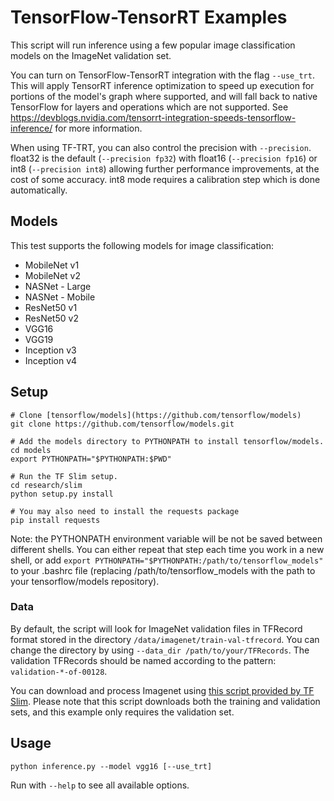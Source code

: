 # TensorFlow-TensorRT Examples

This script will run inference using a few popular image classification models
on the ImageNet validation set.

You can turn on TensorFlow-TensorRT integration with the flag `--use_trt`. This
will apply TensorRT inference optimization to speed up execution for portions of
the model's graph where supported, and will fall back to native TensorFlow for
layers and operations which are not supported. See
https://devblogs.nvidia.com/tensorrt-integration-speeds-tensorflow-inference/
for more information.

When using TF-TRT, you can also control the precision with `--precision`.
float32 is the default (`--precision fp32`) with float16 (`--precision fp16`) or
int8 (`--precision int8`) allowing further performance improvements, at the cost
of some accuracy. int8 mode requires a calibration step which is done
automatically.

## Models

This test supports the following models for image classification:
* MobileNet v1
* MobileNet v2
* NASNet - Large
* NASNet - Mobile
* ResNet50 v1
* ResNet50 v2
* VGG16
* VGG19
* Inception v3
* Inception v4

## Setup
```
# Clone [tensorflow/models](https://github.com/tensorflow/models)
git clone https://github.com/tensorflow/models.git

# Add the models directory to PYTHONPATH to install tensorflow/models.
cd models
export PYTHONPATH="$PYTHONPATH:$PWD"

# Run the TF Slim setup.
cd research/slim
python setup.py install

# You may also need to install the requests package
pip install requests
```
Note: the PYTHONPATH environment variable will be not be saved between different
shells. You can either repeat that step each time you work in a new shell, or
add `export PYTHONPATH="$PYTHONPATH:/path/to/tensorflow_models"` to your .bashrc
file (replacing /path/to/tensorflow_models with the path to your
tensorflow/models repository).

### Data

By default, the script will look for ImageNet validation files in TFRecord
format stored in the directory `/data/imagenet/train-val-tfrecord`. You can
change the directory by using `--data_dir /path/to/your/TFRecords`. The
validation TFRecords should be named according to the pattern:
`validation-*-of-00128`.

You can download and process Imagenet using [this script provided by TF
Slim](https://github.com/tensorflow/models/blob/master/research/slim/datasets/download_imagenet.sh).
Please note that this script downloads both the training and validation sets,
and this example only requires the validation set.

## Usage

`python inference.py --model vgg16 [--use_trt]`

Run with `--help` to see all available options.
